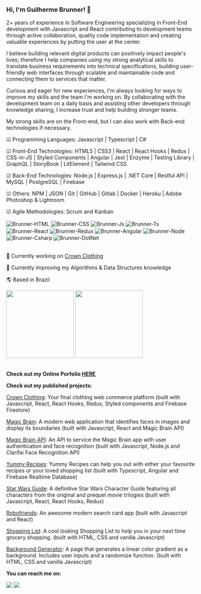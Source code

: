 ### Hi, I'm Guilherme Brunner! 👋

2+ years of experience in Software Engineering specializing in Front-End development with Javascript and React contributing to development teams through active collaboration, quality code implementation and creating valuable experiences by putting the user at the center.

I believe building relevant digital products can positively impact people's lives; therefore I help companies using my strong analytical skills to translate business requirements into technical specifications, building user-friendly web interfaces through scalable and maintainable code and connecting them to services that matter.

Curious and eager for new experiences, I'm always looking for ways to improve my skills and the team I'm working on. By collaborating with the development team on a daily basis and assisting other developers through knowledge sharing, I increase trust and help building stronger teams.

My strong skills are on the Front-end, but I can also work with Back-end technologies if necessary.

☑ Programming Languages: Javascript | Typescript | C#

☑ Front-End Technologies: HTML5 | CSS3 | React | React Hooks | Redux | CSS-in-JS | Styled Components | Angular | Jest | Enzyme | Testing Library | GraphQL | StoryBook | LitElement | Tailwind CSS

☑ Back-End Technologies: Node.js | Express.js | .NET Core | Restful API | MySQL | PostgreSQL | Firebase

☑ Others: NPM | JSON | Git | GitHub | Gitlab | Docker | Heroku | Adobe Photoshop & Lightroom

☑ Agile Methodologies: Scrum and Kanban

<div style="display: inline_block">
  <img align="center" alt="Brunner-HTML"src="https://img.shields.io/badge/HTML5-E34F26?style=for-the-badge&logo=html5&logoColor=white">
  <img align="center" alt="Brunner-CSS" src="https://img.shields.io/badge/CSS3-1572B6?style=for-the-badge&logo=css3&logoColor=white">
  <img align="center" alt="Brunner-Js" src="https://img.shields.io/badge/JavaScript-F7DF1E?style=for-the-badge&logo=javascript&logoColor=black">
  <img align="center" alt="Brunner-Ts" src="https://img.shields.io/badge/TypeScript-007ACC?style=for-the-badge&logo=typescript&logoColor=white">
  <img align="center" alt="Brunner-React" src="https://img.shields.io/badge/React-20232A?style=for-the-badge&logo=react&logoColor=61DAFB">
  <img align="center" alt="Brunner-Redux" src="https://img.shields.io/badge/Redux-593D88?style=for-the-badge&logo=redux&logoColor=white">
  <img align="center" alt="Brunner-Angular" src="https://img.shields.io/badge/Angular-DD0031?style=for-the-badge&logo=angular&logoColor=white">
  <img align="center" alt="Brunner-Node" src="https://img.shields.io/badge/Node.js-43853D?style=for-the-badge&logo=node.js&logoColor=white">
  <img align="center" alt="Brunner-Csharp" src="https://img.shields.io/badge/C%23-239120?style=for-the-badge&logo=c-sharp&logoColor=white">
  <img align="center" alt="Brunner-DotNet" src="https://img.shields.io/badge/.NET-5C2D91?style=for-the-badge&logo=.net&logoColor=white">
</div>
<br>

🔭 Currently working on <a href="https://github.com/sgtbrunner/crown-clothing" target="_blank">Crown Clothing</a>

🌱 Currently improving my Algorithms & Data Structures knowledge

🌎 Based in Brazil

<div>
 <a href="https://github.com/sgtbrunner"></a>
 <img height="180em" src="https://github-readme-stats.vercel.app/api?username=sgtbrunner&show_icons=true&theme=dracula&include_all_commits=true&count_private=true"/>
 <img height="180em" src="https://github-readme-stats.vercel.app/api/top-langs/?username=sgtbrunner&layout=compact&langs_count=7&theme=dracula"/>
</div><br>

<b>Check out my Online Porfolio <a href="https://sgtbrunner.github.io/">HERE</a></b>

<b>Check out my published projects:</b>
<p><a href="https://sgtbrunner.github.io/crown-clothing/">Crown Clothing</a>: Your final clothing web commerce platform (built with Javascript, React, React Hooks, Redux, Styled components and Firebase Firestore)</p>
<p><a href="https://sgtbrunner.github.io/magicbrain/">Magic Brain</a>: A modern web application that identifies faces in images and display its boundaries (built with Javascript, React and Magic Brain API)</p>
<p><a href="https://github.com/sgtbrunner/magicbrain-api">Magic Brain API</a>: An API to service the Magic Brain app with user authentication and face recognition (built with Javascript, Node.js and Clarifai Face Recognition API)</p>
<p><a href="https://sgtbrunner.github.io/yummy-recipes/">Yummy Recipes</a>: Yummy Recipes can help you out with either your favourite recipes or your loved shopping list (built with Typescript, Angular and Firebase Realtime Database)</p>
<p><a href="https://sgtbrunner.github.io/star-wars-guide-react/">Star Wars Guide</a>: A definitive Star Wars Character Guide featuring all characters from the original and prequel movie trilogies (built with Javascript, React, React Hooks, Redux)</p>
<p><a href="https://sgtbrunner.github.io/robofriends/">Robofriends</a>: An awesome modern search card app (built with Javascript and React)</p>
<p><a href="https://sgtbrunner.github.io/shopping-list/">Shopping List</a>: A cool looking Shopping List to help you in your next time grocery shopping. (built with HTML, CSS and vanilla Javascript)</p>
<p><a href="https://sgtbrunner.github.io/background-generator/">Background Generator</a>: A page that generates a linear color gradient as a background. Includes user inputs and a randomize function. (built with HTML, CSS and vanilla Javascript)</p>

<b>You can reach me on:</b>
<div> 
  <a href = "mailto:guilherme.brunner@gmail.com"><img src="https://img.shields.io/badge/-Gmail-%23333?style=for-the-badge&logo=gmail&logoColor=white"      target="_blank"></a>
  <a href="https://www.linkedin.com/in/guilherme-brunner" target="_blank"><img src="https://img.shields.io/badge/-LinkedIn-%230077B5?style=for-the-badge&logo=linkedin&logoColor=white" target="_blank"></a> 
</div>

<!--
**sgtbrunner/sgtbrunner** is a ✨ _special_ ✨ repository because its `README.md` (this file) appears on your GitHub profile.

Here are some ideas to get you started:

- 🔭 I’m currently working on ...
- 👯 I’m looking to collaborate on ...
- 🤔 I’m looking for help with ...
- 💬 Ask me about ...
- 
- 😄 Pronouns: ...
- ⚡ Fun fact: ...
-->

